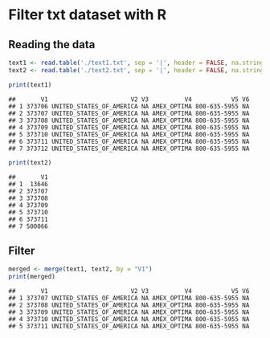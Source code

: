Filter txt dataset with R
================

Reading the data
----------------

``` r
text1 <- read.table('./text1.txt', sep = '|', header = FALSE, na.strings = "N/A", fill = TRUE)
text2 <- read.table('./text2.txt', sep = '|', header = FALSE, na.strings = "N/A", fill = TRUE)

print(text1)
```

    ##       V1                       V2 V3          V4           V5 V6
    ## 1 373706 UNITED_STATES_OF_AMERICA NA AMEX_OPTIMA 800-635-5955 NA
    ## 2 373707 UNITED_STATES_OF_AMERICA NA AMEX_OPTIMA 800-635-5955 NA
    ## 3 373708 UNITED_STATES_OF_AMERICA NA AMEX_OPTIMA 800-635-5955 NA
    ## 4 373709 UNITED_STATES_OF_AMERICA NA AMEX_OPTIMA 800-635-5955 NA
    ## 5 373710 UNITED_STATES_OF_AMERICA NA AMEX_OPTIMA 800-635-5955 NA
    ## 6 373711 UNITED_STATES_OF_AMERICA NA AMEX_OPTIMA 800-635-5955 NA
    ## 7 373712 UNITED_STATES_OF_AMERICA NA AMEX_OPTIMA 800-635-5955 NA

``` r
print(text2)
```

    ##       V1
    ## 1  13646
    ## 2 373707
    ## 3 373708
    ## 4 373709
    ## 5 373710
    ## 6 373711
    ## 7 500066

Filter
------

``` r
merged <- merge(text1, text2, by = "V1")
print(merged)
```

    ##       V1                       V2 V3          V4           V5 V6
    ## 1 373707 UNITED_STATES_OF_AMERICA NA AMEX_OPTIMA 800-635-5955 NA
    ## 2 373708 UNITED_STATES_OF_AMERICA NA AMEX_OPTIMA 800-635-5955 NA
    ## 3 373709 UNITED_STATES_OF_AMERICA NA AMEX_OPTIMA 800-635-5955 NA
    ## 4 373710 UNITED_STATES_OF_AMERICA NA AMEX_OPTIMA 800-635-5955 NA
    ## 5 373711 UNITED_STATES_OF_AMERICA NA AMEX_OPTIMA 800-635-5955 NA
